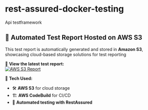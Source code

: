 # rest-assured-docker-testing
Api testframework

## 🚀 Automated Test Report Hosted on AWS S3

This test report is automatically generated and stored in **Amazon S3**, showcasing  cloud-based storage solutions for test reporting

🔗 **View the latest test report:**  
[![AWS S3 Report](https://img.shields.io/badge/View-Report-blue?style=for-the-badge)](https://api-framework-test-output.s3.us-east-1.amazonaws.com/Test-Report-2025.02.27.19.49.05.html)

🔹 **Tech Used:**  
- 🛠 **AWS S3** for cloud storage  
- 🏗 **AWS CodeBuild** for CI/CD  
- 📝 **Automated testing with RestAssured**
